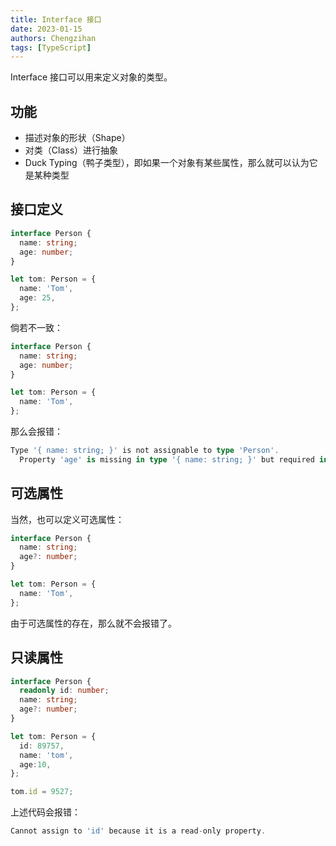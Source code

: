 ```yaml
---
title: Interface 接口
date: 2023-01-15
authors: Chengzihan
tags: [TypeScript]
---
```


Interface 接口可以用来定义对象的类型。

## 功能

- 描述对象的形状（Shape）
- 对类（Class）进行抽象
- Duck Typing（鸭子类型），即如果一个对象有某些属性，那么就可以认为它是某种类型

## 接口定义

```ts
interface Person {
  name: string;
  age: number;
}

let tom: Person = {
  name: 'Tom',
  age: 25,
};
```

倘若不一致：  

```ts
interface Person {
  name: string;
  age: number;
}

let tom: Person = {
  name: 'Tom',
};
```

那么会报错：  

```ts
Type '{ name: string; }' is not assignable to type 'Person'.
  Property 'age' is missing in type '{ name: string; }' but required in type 'Person'.
```

## 可选属性

当然，也可以定义可选属性：  

```ts
interface Person {
  name: string;
  age?: number;
}

let tom: Person = {
  name: 'Tom',
};
```

由于可选属性的存在，那么就不会报错了。  

## 只读属性

```ts
interface Person {
  readonly id: number;
  name: string;
  age?: number;
}

let tom: Person = {
  id: 89757,
  name: 'tom',
  age:10,
};

tom.id = 9527;
```

上述代码会报错：  

```ts
Cannot assign to 'id' because it is a read-only property.
```
